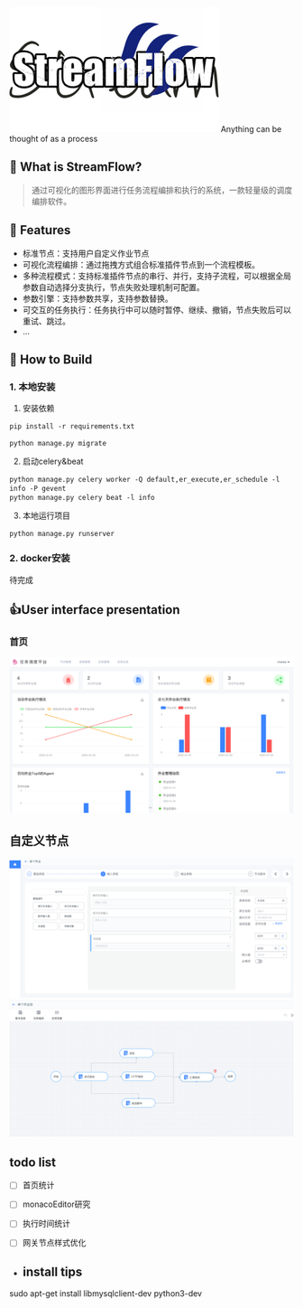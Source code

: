 ![img.png](logo.png)
Anything can be thought of as a process

## 🚀 What is StreamFlow?
> 通过可视化的图形界面进行任务流程编排和执行的系统，一款轻量级的调度编排软件。
>
## 🎉 Features

- 标准节点：支持用户自定义作业节点
- 可视化流程编排：通过拖拽方式组合标准插件节点到一个流程模板。
- 多种流程模式：支持标准插件节点的串行、并行，支持子流程，可以根据全局参数自动选择分支执行，节点失败处理机制可配置。
- 参数引擎：支持参数共享，支持参数替换。
- 可交互的任务执行：任务执行中可以随时暂停、继续、撤销，节点失败后可以重试、跳过。
- ...
## 🔨 How to Build
### 1. 本地安装
1. 安装依赖
```shell
pip install -r requirements.txt
```
```shell
python manage.py migrate
```
2. 启动celery&beat
```shell
python manage.py celery worker -Q default,er_execute,er_schedule -l info -P gevent
python manage.py celery beat -l info
```
3. 本地运行项目
```shell
python manage.py runserver 
```
### 2. docker安装
待完成
## 👍User interface presentation
### 首页
![img.png](img.png)

## 自定义节点
![img_1.png](img_1.png)
![img_2.png](img_2.png)
## todo list

- [ ] 首页统计
- [ ] monacoEditor研究
- [ ] 执行时间统计
- [ ] 网关节点样式优化


- ## install tips

sudo apt-get install libmysqlclient-dev python3-dev